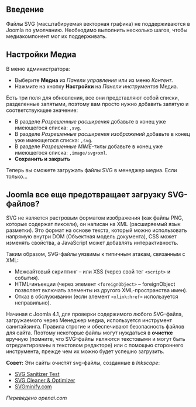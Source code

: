 <!-- Filename: J4.x:Media:_Uploading_SVG_files / Display title: Загрузка файлов SVG  -->

## Введение

Файлы SVG (масштабируемая векторная графика) не поддерживаются в Joomla по умолчанию. Необходимо выполнить несколько шагов, чтобы медиакомпонент мог их поддерживать.

## Настройки Медиа

В меню администратора:

* Выберите **Медиа** из *Панели управления* или из меню *Контент*.
* Нажмите на кнопку **Настройки** на *Панели инструментов* Медиа.

Есть три поля для обновления, все они представляют собой списки, разделенные запятыми, поэтому вам просто нужно добавить запятую и соответствующее значение:

- В разделе *Разрешенные расширения* добавьте в конец уже имеющегося списка: `,svg`.
- В разделе *Разрешенные расширения изображений* добавьте в конец уже имеющегося списка: `,svg`.
- В разделе *Разрешенные MIME-типы* добавьте в конец уже имеющегося списка: `,image/svg+xml`.
- **Сохранить и закрыть**

Теперь вы сможете загружать файлы SVG в менеджер медиа. Если только...

## Joomla все еще предотвращает загрузку SVG-файлов?

SVG не является растровым форматом изображения (как файлы PNG, которые содержат пиксели),
он написан на XML (расширяемый язык разметки). Это формат на основе текста,
который можно использовать напрямую внутри DOM (Объектная модель документа), CSS может изменять
свойства, а JavaScript может добавлять интерактивность.

Таким образом, SVG-файлы уязвимы к типичным атакам, связанным с XML:

- Межсайтовый скриптинг – или XSS (через свой тег `<script>` и события).
- HTML-инъекции (через элемент `<foreignObject>` – foreignObject позволяет
включать элементы из другого XML-пространства имен).
- Отказ в обслуживании (если элемент `<xlink:href>` используется неправильно).

Начиная с Joomla 4.1, для проверки содержимого любого
SVG-файла, загружаемого через Менеджер медиа, используется инструмент санитайзинга. Правила строгие и
обеспечивают безопасность файлов для сайта. Поэтому некоторые файлы могут нуждаться в **очистке**
вручную (помните, что SVG-файлы являются текстовыми и могут быть отредактированы в текстовом
редакторе) или с помощью стороннего инструмента, прежде чем их можно будет успешно загрузить.

**Совет:** Эти сайты очистят svg-файлы, созданные в *Inkscape*:

* [SVG Sanitizer Test](https://svg.enshrined.co.uk/)
* [SVG Cleaner & Optimizer](https://iconly.io/tools/svg-cleaner)
* [SVGminify.com](https://www.svgminify.com/) 

*Переведено openai.com*

